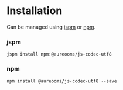 # Installation

Can be managed using
[jspm](http://jspm.io)
or [npm](https://github.com/npm/npm).

### jspm
```terminal
jspm install npm:@aureooms/js-codec-utf8
```

### npm
```terminal
npm install @aureooms/js-codec-utf8 --save
```
